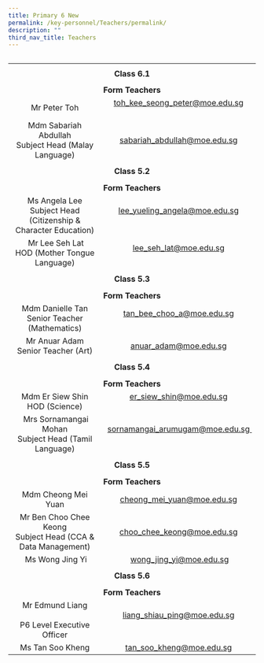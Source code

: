 ```yaml
---
title: Primary 6 New
permalink: /key-personnel/Teachers/permalink/
description: ""
third_nav_title: Teachers
---
```

<table style="float: right;" border="0" width="100%" cellspacing="0">
<tbody>
<tr>
<td style="text-align: center;" colspan="2" height="41"><strong>Class 6.1</strong></td>
</tr>
<tr style="text-align: center;">
<td colspan="2" height="25"><strong>Form Teachers</strong></td>
</tr>
<tr style="text-align: center;">
<td width="50%">Mr Peter Toh</td>
<td width="50%"><a href="mailto:toh_kee_seong_peter@moe.edu.sg" target="">toh_kee_seong_peter@moe.edu.sg</a><br /><br /></td>
</tr>
<tr style="text-align: center;">
<td>
<div>Mdm Sabariah Abdullah <br>Subject Head (Malay Language)</div>
</td>
<td><a href="mailto:sabariah_abdullah@moe.edu.sg" target="">sabariah_abdullah@moe.edu.sg</a></td>
</tr>
<tr style="text-align: center;">
<td colspan="2" height="41"><strong>Class 5.2</strong></td>
</tr>
<tr style="text-align: center;">
<td colspan="2" height="25"><strong>Form Teachers</strong></td>
</tr>
<tr style="text-align: center;">
<td width="50%">Ms Angela Lee<br />Subject Head (Citizenship &amp; Character Education)</td>
<td><a href="mailto:lee_yueling_angela@moe.edu.sg" target="">lee_yueling_angela@moe.edu.sg</a><br /><br /></td>
</tr>
<tr style="text-align: center;">
<td>&nbsp;Mr Lee Seh Lat<br />HOD (Mother Tongue Language)</td>
<td><a href="mailto:lee_seh_lat@moe.edu.sg" target="">lee_seh_lat@moe.edu.sg</a><br /><br /></td>
</tr>
<tr style="text-align: center;">
<td colspan="2" height="41"><strong>Class 5.3</strong></td>
</tr>
<tr style="text-align: center;">
<td colspan="2" height="25"><strong>Form Teachers</strong></td>
</tr>
<tr style="text-align: center;">
<td>Mdm Danielle Tan<br />Senior Teacher (Mathematics)</td>
<td><a href="mailto:tan_bee_choo_a@moe.edu.sg" target="">tan_bee_choo_a@moe.edu.sg</a><br /><br /></td>
</tr>
<tr style="text-align: center;">
<td>
<div>Mr Anuar Adam</div>
<div>
<div>Senior Teacher (Art)</div>
</div>
</td>
<td><a href="mailto:anuar_adam@moe.edu.sg" target="">anuar_adam@moe.edu.sg</a></td>
</tr>
<tr style="text-align: center;">
<td colspan="2" height="41"><strong>Class 5.4</strong></td>
</tr>
<tr style="text-align: center;">
<td colspan="2" height="25"><strong>Form Teachers</strong></td>
</tr>
<tr style="text-align: center;">
<td width="50%">Mdm Er Siew Shin<br />HOD (Science)</td>
<td width="50%"><a href="mailto:er_siew_shin@moe.edu.sg" target="">er_siew_shin@moe.edu.sg</a><br /><br /></td>
</tr>
<tr style="text-align: center;">
<td>&nbsp;Mrs Sornamangai Mohan<br />Subject Head (Tamil Language)</td>
<td>&nbsp;<a href="mailto:sornamangai_arumugam@moe.edu.sg" target="">sornamangai_arumugam@moe.edu.sg&nbsp;</a><br /><br /></td>
</tr>
<tr style="text-align: center;">
<td colspan="2" height="41"><strong>Class 5.5</strong></td>
</tr>
<tr style="text-align: center;">
<td colspan="2" height="25"><strong>Form Teachers</strong></td>
</tr>
<tr style="text-align: center;">
<td>Mdm Cheong Mei Yuan</td>
<td><a href="mailto:cheong_mei_yuan@moe.edu.sg" target="">cheong_mei_yuan@moe.edu.sg</a></td>
</tr>
<tr style="text-align: center;">
<td>Mr Ben Choo Chee Keong<br />Subject Head (CCA &amp; Data Management)</td>
<td><a href="mailto:choo_chee_keong@moe.edu.sg" target="">choo_chee_keong@moe.edu.sg</a></td>
</tr>
<tr style="text-align: center;">
<td>&nbsp;Ms Wong Jing Yi</td>
<td>&nbsp;<a href="mailto:wong_jing_yi@moe.edu.sg" target="">wong_jing_yi@moe.edu.sg</a></td>
</tr>
<tr style="text-align: center;">
<td colspan="2" height="41"><strong>Class 5.6</strong></td>
</tr>
<tr style="text-align: center;">
<td colspan="2" height="25"><strong>Form Teachers</strong></td>
</tr>
<tr style="text-align: center;">
<td>Mr Edmund Liang<br /><br />P6 Level Executive Officer</td>
<td><a href="mailto:liang_shiau_ping@moe.edu.sg" target="">liang_shiau_ping@moe.edu.sg</a><br /><br /></td>
</tr>
<tr style="text-align: center;">
<td>Ms Tan Soo Kheng</td>
<td><a href="mailto:tan_soo_kheng@moe.edu.sg" target="">tan_soo_kheng@moe.edu.sg</a></td>
</tr>
</tbody>
</table>